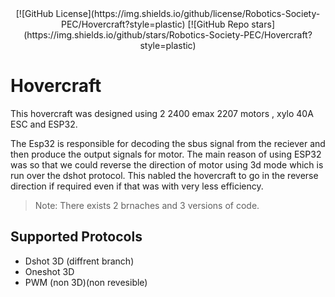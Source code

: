 <center>
  [![GitHub License](https://img.shields.io/github/license/Robotics-Society-PEC/Hovercraft?style=plastic)
  [![GitHub Repo stars](https://img.shields.io/github/stars/Robotics-Society-PEC/Hovercraft?style=plastic)
</center>

# Hovercraft

This hovercraft was designed using 2 2400 emax 2207 motors , xylo 40A ESC and ESP32.

The Esp32 is responsible for decoding the sbus signal from the reciever and then produce the output signals for motor. The main reason of using ESP32 was so that we could reverse the direction of motor using 3d mode which is run over the dshot protocol. This nabled the hovercraft to go in the reverse direction if required even if that was with very less efficiency.

> Note: There exists 2 brnaches and 3 versions of code.

## Supported Protocols

- Dshot 3D (diffrent branch)
- Oneshot 3D
- PWM (non 3D)(non revesible)
